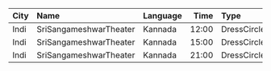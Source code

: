 | City | Name                   | Language |  Time | Type        | Price | Capacity | Booked |
| :--- | :--------------------- | :------- | ----: | :---------- | ----: | -------: | -----: |
| Indi | SriSangameshwarTheater | Kannada  | 12:00 | DressCircle |   81₹ |      250 |    150 |
| Indi | SriSangameshwarTheater | Kannada  | 15:00 | DressCircle |   81₹ |      250 |    150 |
| Indi | SriSangameshwarTheater | Kannada  | 21:00 | DressCircle |   81₹ |      250 |    150 |